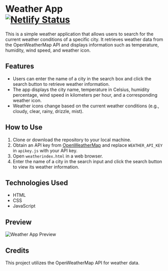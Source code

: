# Weather App  <br> [![Netlify Status](https://api.netlify.com/api/v1/badges/6f8dc82f-469d-4d3d-8709-1f8722cf03d6/deploy-status)](https://app.netlify.com/sites/weather-app-elhon/deploys)


This is a simple weather application that allows users to search for the current weather conditions of a specific city. It retrieves weather data from the OpenWeatherMap API and displays information such as temperature, humidity, wind speed, and weather icon.

## Features

- Users can enter the name of a city in the search box and click the search button to retrieve weather information.
- The app displays the city name, temperature in Celsius, humidity percentage, wind speed in kilometers per hour, and a corresponding weather icon.
- Weather icons change based on the current weather conditions (e.g., cloudy, clear, rainy, drizzle, mist).

## How to Use

1. Clone or download the repository to your local machine.
2. Obtain an API key from [OpenWeatherMap](https://openweathermap.org/api) and replace `WEATHER_API_KEY` in `apikey.js` with your API key.
3. Open `weatherindex.html` in a web browser.
4. Enter the name of a city in the search input and click the search button to view its weather information.

## Technologies Used

- HTML
- CSS
- JavaScript

## Preview

![Weather App Preview](https://github.com/ElhaanDaud/Weather-App/assets/165207315/34c75d21-50be-42b5-b55f-41ef026df63f)

## Credits

This project utilizes the OpenWeatherMap API for weather data.
